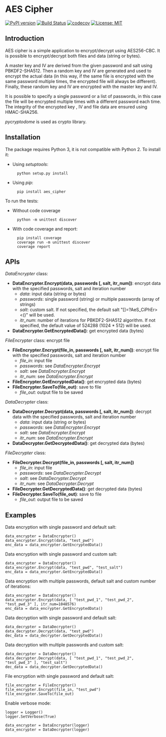 # AES Cipher
[![PyPI version](https://badge.fury.io/py/aes-cipher.svg)](https://badge.fury.io/py/aes-cipher)
[![Build Status](https://www.travis-ci.com/ebellocchia/aes_cipher.svg?branch=main)](https://travis-ci.com/ebellocchia/aes_cipher)
[![codecov](https://codecov.io/gh/ebellocchia/aes_cipher/branch/main/graph/badge.svg)](https://codecov.io/gh/ebellocchia/aes_cipher)
[![License: MIT](https://img.shields.io/badge/License-MIT-yellow.svg)](https://raw.githubusercontent.com/ebellocchia/bip_utils/master/LICENSE)

## Introduction

AES cipher is a simple application to encrypt/decrypt using AES256-CBC. It is possible to encrypt/decrypt both files and data (string or bytes).

A master key and IV are derived from the given password and salt using PBKDF2-SHA512. Then a random key and IV are generated and used to encrypt the actual data (in this way, if the same file is encrypted with the same password multiple times, the encrypted file will always be different). Finally, these random key and IV are encrypted with the master key and IV.

It is possible to specify a single password or a list of passwords, in this case the file will be encrypted multiple times with a different password each time. The integrity of the encrypted key , IV and file data are ensured using HMAC-SHA256.

*pycryptodome* is used as crypto library.

## Installation

The package requires Python 3, it is not compatible with Python 2.
To install it:
- Using *setuptools*:

        python setup.py install

- Using *pip*:

        pip install aes_cipher

To run the tests:

- Without code coverage

        python -m unittest discover

- With code coverage and report:

        pip install coverage
        coverage run -m unittest discover
        coverage report

## APIs

*DataEncrypter* class:

- **DataEncrypter.Encrypt(data, passwords [, salt, itr_num])**: encrypt data with the specified passwords, salt and iteration number
    - *data*: input data (string or bytes)
    - *passwords*: single password (string) or multiple passwords (array of strings)
    - *salt*: custom salt. If not specified, the default salt "[]=?AeS_CiPhEr><()" will be used.
    - *itr_num*: number of iterations for PBKDF2-SHA512 algorithm. If not specified, the default value of 524288 (1024 * 512) will be used.
- **DataEncrypter.GetEncryptedData()**: get encrypted data (bytes)

*FileEncrypter* class: encrypt file

- **FileEncrypter.Encrypt(file_in, passwords [, salt, itr_num])**: encrypt file with the specified passwords, salt and iteration number
    - *file_in*: input file
    - *passwords*: see *DataEncrypter.Encrypt*
    - *salt*: see *DataEncrypter.Encrypt*
    - *itr_num*: see *DataEncrypter.Encrypt*
- **FileEncrypter.GetEncryptedData()**: get encrypted data (bytes)
- **FileEncrypter.SaveTo(file_out)**: save to file
    - *file_out*: output file to be saved

*DataDecrypter* class:

- **DataDecrypter.Decrypt(data, passwords [, salt, itr_num])**: decrypt data with the specified passwords, salt and iteration number
    - *data*: input data (string or bytes)
    - *passwords*: see *DataEncrypter.Encrypt*
    - *salt*: see *DataEncrypter.Encrypt*
    - *itr_num*: see *DataEncrypter.Encrypt*
- **DataDecrypter.GetDecryptedData()**: get decrypted data (bytes)

*FileDecrypter* class:

- **FileDecrypter.Decrypt(file_in, passwords [, salt, itr_num])**
    - *file_in*: input file
    - *passwords*: see *DataDecrypter.Decrypt*
    - *salt*: see *DataDecrypter.Decrypt*
    - *itr_num*: see *DataDecrypter.Decrypt*
- **FileDecrypter.GetDecryptedData()**: get decrypted data (bytes)
- **FileDecrypter.SaveTo(file_out)**: save to file
    - *file_out*: output file to be saved

## Examples

Data encryption with single password and default salt:

    data_encrypter = DataEncrypter()
    data_encrypter.Encrypt(data, "test_pwd")
    enc_data = data_encrypter.GetEncryptedData()

Data encryption with single password and custom salt:

    data_encrypter = DataEncrypter()
    data_encrypter.Encrypt(data, "test_pwd", "test_salt")
    enc_data = data_encrypter.GetEncryptedData()

Data encryption with multiple passwords, default salt and custom number of iterations:

    data_encrypter = DataEncrypter()
    data_encrypter.Encrypt(data, [ "test_pwd_1", "test_pwd_2", "test_pwd_3" ], itr_num=1048576)
    enc_data = data_encrypter.GetEncryptedData()

Data decryption with single password and default salt:

    data_decrypter = DataDecrypter()
    data_decrypter.Decrypt(data, "test_pwd")
    dec_data = data_decrypter.GetDecryptedData()

Data decryption with multiple passwords and custom salt:

    data_decrypter = DataDecrypter()
    data_decrypter.Decrypt(data, [ "test_pwd_1", "test_pwd_2", "test_pwd_3" ], "test_salt")
    dec_data = data_decrypter.GetDecryptedData()

File encryption with single password and default salt:

    file_encrypter = FileEncrypter()
    file_encrypter.Encrypt(file_in, "test_pwd")
    file_encrypter.SaveTo(file_out)

Enable verbose mode:

    logger = Logger()
    logger.SetVerbose(True)

    data_encrypter = DataEncrypter(logger)
    data_encrypter = DataDecrypter(logger)
